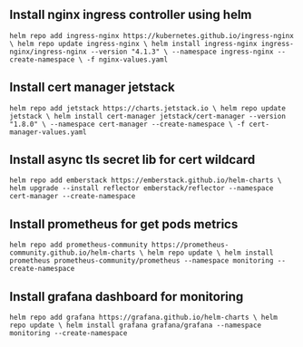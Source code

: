 ## Install nginx ingress controller using helm

`helm repo add ingress-nginx https://kubernetes.github.io/ingress-nginx \ helm repo update ingress-nginx \ helm install ingress-nginx ingress-nginx/ingress-nginx --version "4.1.3" \ --namespace ingress-nginx --create-namespace \ -f nginx-values.yaml`

## Install cert manager jetstack

`helm repo add jetstack https://charts.jetstack.io \ helm repo update jetstack \ helm install cert-manager jetstack/cert-manager --version "1.8.0" \ --namespace cert-manager --create-namespace \ -f cert-manager-values.yaml`

## Install async tls secret lib for cert wildcard

`helm repo add emberstack https://emberstack.github.io/helm-charts \ helm upgrade --install reflector emberstack/reflector --namespace cert-manager --create-namespace`

## Install prometheus for get pods metrics

`helm repo add prometheus-community https://prometheus-community.github.io/helm-charts \ helm repo update \ helm install prometheus prometheus-community/prometheus --namespace monitoring --create-namespace`

## Install grafana dashboard for monitoring

`helm repo add grafana https://grafana.github.io/helm-charts \ helm repo update \ helm install grafana grafana/grafana --namespace monitoring --create-namespace`

